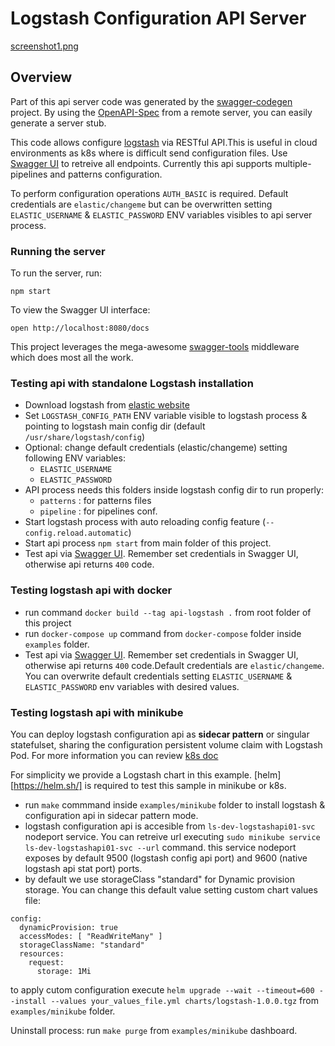 # Logstash Configuration API Server

[screenshot1.png](images/screenshot1.png)

## Overview
Part of this api server code  was generated by the [swagger-codegen](https://github.com/swagger-api/swagger-codegen) project.  By using the [OpenAPI-Spec](https://github.com/OAI/OpenAPI-Specification) from a remote server, you can easily generate a server stub.

This code allows configure [logstash](https://www.elastic.co/es/products/logstash) via RESTful API.This is useful in cloud environments as k8s where is difficult send configuration files. Use [Swagger UI](http://localhost:8080/docs) to retreive all endpoints. Currently this api supports multiple-pipelines and patterns configuration.

To perform configuration operations `AUTH_BASIC` is required. Default credentials are `elastic/changeme` but can be overwritten setting `ELASTIC_USERNAME` & `ELASTIC_PASSWORD` ENV variables visibles to api server process.


### Running the server
To run the server, run:

```
npm start
```

To view the Swagger UI interface:

```
open http://localhost:8080/docs
```

This project leverages the mega-awesome [swagger-tools](https://github.com/apigee-127/swagger-tools) middleware which does most all the work.

### Testing api with standalone Logstash installation

* Download logstash from [elastic website](https://www.elastic.co/es/downloads/logstash)
* Set `LOGSTASH_CONFIG_PATH` ENV variable  visible to logstash process  & pointing to logstash main config dir (default `/usr/share/logstash/config`)
* Optional: change default credentials (elastic/changeme) setting following ENV variables:
  * `ELASTIC_USERNAME`
  * `ELASTIC_PASSWORD`  
* API process needs this folders inside logstash config dir to run properly:
  * `patterns` : for patterns files
  * `pipeline` : for pipelines conf.
* Start logstash process with auto reloading config feature (`--config.reload.automatic`)
* Start api process `npm start`  from main folder of this project.
* Test api via [Swagger UI](http://localhost:8080/docs). Remember set credentials in Swagger UI, otherwise api returns `400` code.

### Testing logstash api with docker

* run command `docker build --tag api-logstash .` from root folder of this project
* run `docker-compose up` command from `docker-compose` folder inside `examples` folder.
* Test api via [Swagger UI](http://localhost:8080/docs). Remember set credentials in Swagger UI, otherwise api returns `400` code.Default credentials are `elastic/changeme`. You can overwrite default credentials setting `ELASTIC_USERNAME` & `ELASTIC_PASSWORD` env variables with desired values.

### Testing logstash api with minikube

You can deploy logstash configuration api as **sidecar pattern** or singular statefulset,  sharing the configuration persistent volume claim  with Logstash Pod. For more information you can review [k8s doc](https://kubernetes.io/docs/concepts/workloads/pods/pod-overview/)

For simplicity we provide a Logstash chart in this example. [helm][https://helm.sh/] is required to test this sample in minikube or k8s. 

* run `make` commmand inside `examples/minikube` folder to install logstash & configuration api in sidecar pattern mode.
* logstash configuration api is accesible from `ls-dev-logstashapi01-svc` nodeport service. You can retreive url executing `sudo minikube service ls-dev-logstashapi01-svc --url` command. this service nodeport exposes by default 9500 (logstash config api port) and 9600 (native logstash api stat port) ports.
* by default we use storageClass "standard" for Dynamic provision storage. You can change this default value setting custom chart values file: 

```
config:
  dynamicProvision: true
  accessModes: [ "ReadWriteMany" ]
  storageClassName: "standard"
  resources:
    request:
      storage: 1Mi
```
to apply cutom configuration execute `helm upgrade --wait --timeout=600 --install --values your_values_file.yml charts/logstash-1.0.0.tgz` from `examples/minikube` folder.


Uninstall process: run `make purge` from `examples/minikube` dashboard.



